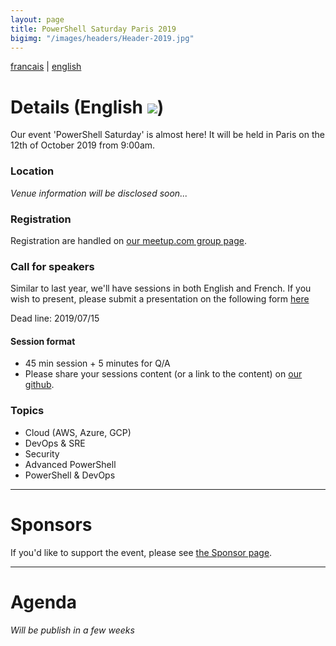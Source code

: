 ```yaml
---
layout: page
title: PowerShell Saturday Paris 2019
bigimg: "/images/headers/Header-2019.jpg"
---
```


[francais](/powershellsat-2019) | [english](/powershellsat-2019en)

# Details (English ![](https://github.com/FrPSUG/frpsug.github.io/raw/master/images/iconfinder_United-Kingdom-flag_32363.png)) 

Our event 'PowerShell Saturday' is almost here! 
It will be held in Paris on the 12th of October 2019 from 9:00am.

### Location
<i>Venue information will be disclosed soon...</i>

### Registration
Registration are handled on [our meetup.com group page](https://www.meetup.com/fr-FR/FrenchPSUG/events/261869405/).

### Call for speakers

Similar to last year, we'll have sessions in both English and French.
If you wish to present, please submit a presentation on the following form [here](https://docs.google.com/forms/d/e/1FAIpQLSd0Khps45tqPV1qMqzOS6c4y93WNkv-l0dS_yp6rqEBXnLV1w/viewform)

Dead line: 2019/07/15

#### Session format

* 45 min session + 5 minutes for Q/A
* Please share your sessions content (or a link to the content) on [our github](https://github.com/FrPSUG/Presentations).

### Topics

* Cloud (AWS, Azure, GCP)
* DevOps & SRE
* Security
* Advanced PowerShell
* PowerShell & DevOps

<hr>

# Sponsors

If you'd like to support the event, please see [the Sponsor page](/sponsors-en).

<hr>

# Agenda

<i>Will be publish in a few weeks</i>